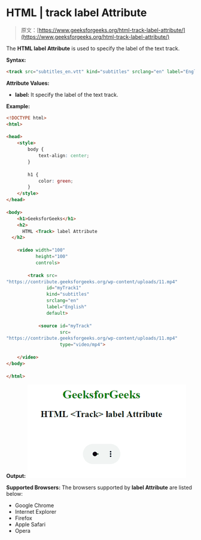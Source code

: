 # HTML | track label Attribute

> 原文：[https://www.geeksforgeeks.org/html-track-label-attribute/](https://www.geeksforgeeks.org/html-track-label-attribute/)

The **HTML <track> label Attribute** is used to specify the label of the text track.

**Syntax:**

```html
<track src="subtitles_en.vtt" kind="subtitles" srclang="en" label="English"> 
```

**Attribute Values:**

*   **label:** It specify the label of the text track.

**Example:**

```html
<!DOCTYPE html>
<html>

<head>
    <style>
        body {
            text-align: center;
        }

        h1 {
            color: green;
        }
    </style>
</head>

<body>
    <h1>GeeksforGeeks</h1>
    <h2>
      HTML <Track> label Attribute
  </h2>

    <video width="100" 
           height="100" 
           controls>

        <track src=
"https://contribute.geeksforgeeks.org/wp-content/uploads/11.mp4" 
               id="myTrack1" 
               kind="subtitles" 
               srclang="en" 
               label="English"
               default>

            <source id="myTrack" 
                    src=
"https://contribute.geeksforgeeks.org/wp-content/uploads/11.mp4" 
                    type="video/mp4">

    </video>
</body>

</html>
```

**Output:**
![](img/733f15cc3ae835c76fa6c0bbdf7f0de6.png)

**Supported Browsers:** The browsers supported by **<track> label Attribute** are listed below:

*   Google Chrome
*   Internet Explorer
*   Firefox
*   Apple Safari
*   Opera
